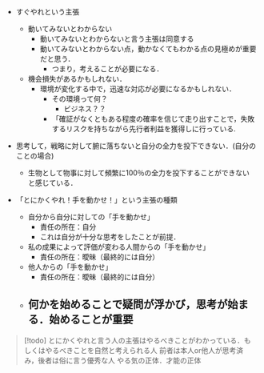 - すぐやれという主張
	- 動いてみないとわからない
		- 動いてみないとわからないと言う主張は同意する
		- 動いてみないとわからない点，動かなくてもわかる点の見極めが重要だと思う．
			- つまり，考えることが必要になる．
	- 機会損失があるかもしれない．
		- 環境が変化する中で，迅速な対応が必要になるかもしれない．
			- その環境って何？
				- ビジネス？？
			- 「確証がなくともある程度の確率を信じて走り出すことで，失敗するリスクを持ちながら先行者利益を獲得しに行っている.

- 思考して，戦略に対して腑に落ちないと自分の全力を投下できない．(自分のことの場合)
	- 生物として物事に対して頻繁に100％の全力を投下することができないと感じている．

- 「とにかくやれ！手を動かせ！」という主張の種類
	- 自分から自分に対しての「手を動かせ」
		- 責任の所在：自分 
		- これは自分が十分な思考をしたことが前提．
	- 私の成果によって評価が変わる人間からの「手を動かせ」
		- 責任の所在：曖昧（最終的には自分）
	- 他人からの「手を動かせ」
		- 責任の所在：曖昧（最終的には自分）
	- **何かを始めることで疑問が浮かび，思考が始まる．始めることが重要**
		- 

> [!todo]
> とにかくやれと言う人の主張はやるべきことがわかっている．もしくはやるべきことを自然と考えられる人
> 前者は本人or他人が思考済み，後者は俗に言う優秀な人
> やる気の正体．才能の正体